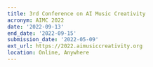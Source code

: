 ```yaml
---
title: 3rd Conference on AI Music Creativity
acronym: AIMC 2022
date: '2022-09-13'
end_date: '2022-09-15'
submission_date: '2022-05-09'
ext_url: https://2022.aimusiccreativity.org
location: Online, Anywhere
---
```

